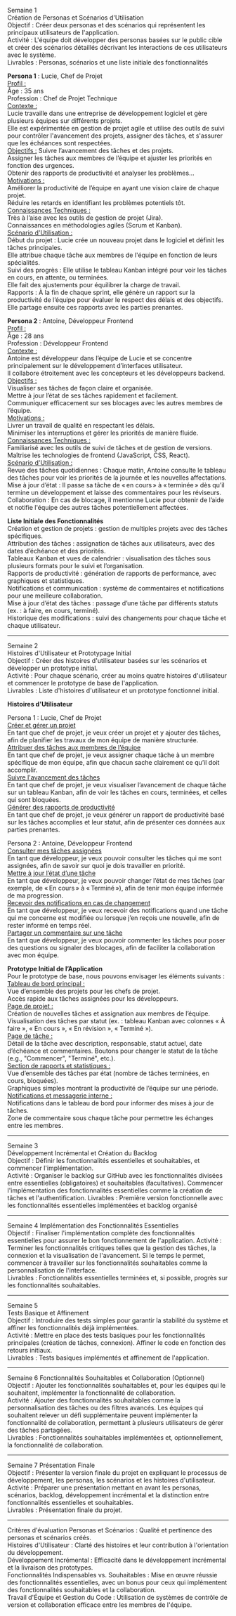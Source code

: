 Semaine 1  
Création de Personas et Scénarios d'Utilisation  
Objectif : Créer deux personas et des scénarios qui représentent les principaux utilisateurs de l'application.  
Activité : L'équipe doit développer des personas basées sur le public cible et créer des scénarios détaillés décrivant les interactions de ces utilisateurs avec le système.  
Livrables : Personas, scénarios et une liste initiale des fonctionnalités  

**Persona 1** : Lucie, Chef de Projet  
<ins>Profil :</ins>   
  Âge : 35 ans  
  Profession : Chef de Projet Technique  
<ins>Contexte :</ins>   
  Lucie travaille dans une entreprise de développement logiciel et gère plusieurs équipes sur différents projets.   
  Elle est expérimentée en gestion de projet agile et utilise des outils de suivi pour contrôler l'avancement des projets, assigner des tâches, et s'assurer que les échéances sont respectées.  
<ins>Objectifs :</ins> 
  Suivre l’avancement des tâches et des projets.  
  Assigner les tâches aux membres de l’équipe et ajuster les priorités en fonction des urgences.  
  Obtenir des rapports de productivité et analyser les problèmes...    
<ins>Motivations :</ins>  
  Améliorer la productivité de l’équipe en ayant une vision claire de chaque projet.  
  Réduire les retards en identifiant les problèmes potentiels tôt.  
<ins>Connaissances Techniques :</ins>  
  Très à l’aise avec les outils de gestion de projet (Jira).  
  Connaissances en méthodologies agiles (Scrum et Kanban).  
<ins>Scénario d'Utilisation :</ins>  
  Début du projet : Lucie crée un nouveau projet dans le logiciel et définit les tâches principales.   
                    Elle attribue chaque tâche aux membres de l'équipe en fonction de leurs spécialités.  
  Suivi des progrès : Elle utilise le tableau Kanban intégré pour voir les tâches en cours, en attente, ou terminées.   
                      Elle fait des ajustements pour équilibrer la charge de travail.  
  Rapports : À la fin de chaque sprint, elle génère un rapport sur la productivité de l’équipe pour évaluer le respect des délais et des objectifs.   
             Elle partage ensuite ces rapports avec les parties prenantes.  

**Persona 2** : Antoine, Développeur Frontend  
<ins>Profil :</ins>   
  Âge : 28 ans  
  Profession : Développeur Frontend  
<ins>Contexte :</ins>   
  Antoine est développeur dans l’équipe de Lucie et se concentre principalement sur le développement d’interfaces utilisateur.  
  Il collabore étroitement avec les concepteurs et les développeurs backend.  
<ins>Objectifs :</ins>  
  Visualiser ses tâches de façon claire et organisée.  
  Mettre à jour l’état de ses tâches rapidement et facilement.  
  Communiquer efficacement sur ses blocages avec les autres membres de l’équipe.  
<ins>Motivations :</ins>  
  Livrer un travail de qualité en respectant les délais.  
  Minimiser les interruptions et gérer les priorités de manière fluide.  
<ins>Connaissances Techniques :</ins>  
  Familiarisé avec les outils de suivi de tâches et de gestion de versions.  
  Maîtrise les technologies de frontend (JavaScript, CSS, React).  
<ins>Scénario d'Utilisation :</ins>  
  Revue des tâches quotidiennes : Chaque matin, Antoine consulte le tableau des tâches pour voir les priorités de la journée et les nouvelles affectations.  
  Mise à jour d’état : Il passe sa tâche de « en cours » à « terminée » dès qu’il termine un développement et laisse des commentaires pour les réviseurs.  
  Collaboration : En cas de blocage, il mentionne Lucie pour obtenir de l’aide et notifie l'équipe des autres tâches potentiellement affectées.  


**Liste Initiale des Fonctionnalités**  
Création et gestion de projets : gestion de multiples projets avec des tâches spécifiques.  
Attribution des tâches : assignation de tâches aux utilisateurs, avec des dates d’échéance et des priorités.  
Tableaux Kanban et vues de calendrier : visualisation des tâches sous plusieurs formats pour le suivi et l’organisation.  
Rapports de productivité : génération de rapports de performance, avec graphiques et statistiques.  
Notifications et communication : système de commentaires et notifications pour une meilleure collaboration.  
Mise à jour d’état des tâches : passage d’une tâche par différents statuts (ex. : à faire, en cours, terminé).  
Historique des modifications : suivi des changements pour chaque tâche et chaque utilisateur.  


----------
Semaine 2   
Histoires d'Utilisateur et Prototypage Initial  
Objectif : Créer des histoires d'utilisateur basées sur les scénarios et développer un prototype initial.  
Activité : Pour chaque scénario, créer au moins quatre histoires d'utilisateur et commencer le prototype de base de l'application.  
Livrables : Liste d'histoires d'utilisateur et un prototype fonctionnel initial.  

**Histoires d'Utilisateur**     
  
Persona 1 : Lucie, Chef de Projet  
<ins>Créer et gérer un projet</ins>    
En tant que chef de projet, je veux créer un projet et y ajouter des tâches, afin de planifier les travaux de mon équipe de manière structurée.  
<ins>Attribuer des tâches aux membres de l’équipe</ins>     
En tant que chef de projet, je veux assigner chaque tâche à un membre spécifique de mon équipe, afin que chacun sache clairement ce qu’il doit accomplir.  
<ins>Suivre l'avancement des tâches</ins>     
En tant que chef de projet, je veux visualiser l’avancement de chaque tâche sur un tableau Kanban, afin de voir les tâches en cours, terminées, et celles qui sont bloquées.  
<ins>Générer des rapports de productivité</ins>     
En tant que chef de projet, je veux générer un rapport de productivité basé sur les tâches accomplies et leur statut, afin de présenter ces données aux parties prenantes.  

Persona 2 : Antoine, Développeur Frontend  
<ins>Consulter mes tâches assignées</ins>     
En tant que développeur, je veux pouvoir consulter les tâches qui me sont assignées, afin de savoir sur quoi je dois travailler en priorité.  
<ins>Mettre à jour l’état d’une tâche</ins>     
En tant que développeur, je veux pouvoir changer l’état de mes tâches (par exemple, de « En cours » à « Terminé »), afin de tenir mon équipe informée de ma progression.  
<ins>Recevoir des notifications en cas de changement</ins>     
En tant que développeur, je veux recevoir des notifications quand une tâche qui me concerne est modifiée ou lorsque j’en reçois une nouvelle, afin de rester informé en temps réel.  
<ins>Partager un commentaire sur une tâche</ins>     
En tant que développeur, je veux pouvoir commenter les tâches pour poser des questions ou signaler des blocages, afin de faciliter la collaboration avec mon équipe.  


**Prototype Initial de l’Application**    
Pour le prototype de base, nous pouvons envisager les éléments suivants :  
<ins>Tableau de bord principal :</ins>  
  Vue d’ensemble des projets pour les chefs de projet.  
  Accès rapide aux tâches assignées pour les développeurs.  
<ins>Page de projet :</ins>  
  Création de nouvelles tâches et assignation aux membres de l’équipe.  
  Visualisation des tâches par statut (ex. : tableau Kanban avec colonnes « À faire », « En cours », « En révision », « Terminé »).  
<ins>Page de tâche :</ins>  
  Détail de la tâche avec description, responsable, statut actuel, date d’échéance et commentaires. 
  Boutons pour changer le statut de la tâche (e.g., "Commencer", "Terminé", etc.).  
<ins>Section de rapports et statistiques :</ins>  
  Vue d’ensemble des tâches par état (nombre de tâches terminées, en cours, bloquées).  
  Graphiques simples montrant la productivité de l’équipe sur une période.  
<ins>Notifications et messagerie interne :</ins>  
  Notifications dans le tableau de bord pour informer des mises à jour de tâches.  
  Zone de commentaire sous chaque tâche pour permettre les échanges entre les membres.  

----------
Semaine 3  
Développement Incrémental et Création du Backlog  
Objectif : Définir les fonctionnalités essentielles et souhaitables, et commencer l'implémentation.  
Activité : Organiser le backlog sur GitHub avec les fonctionnalités divisées entre essentielles (obligatoires) et souhaitables (facultatives). 
Commencer l'implémentation des fonctionnalités essentielles comme la création de tâches et l'authentification.
Livrables : Première version fonctionnelle avec les fonctionnalités essentielles implémentées et backlog organisé  

----------

Semaine 4
Implémentation des Fonctionnalités Essentielles  
Objectif : Finaliser l'implémentation complète des fonctionnalités essentielles pour assurer le bon fonctionnement de l'application. 
Activité : Terminer les fonctionnalités critiques telles que la gestion des tâches, la connexion et la visualisation de l'avancement. Si le temps le permet, commencer à travailler sur les fonctionnalités souhaitables comme la personnalisation de l'interface.  
Livrables : Fonctionnalités essentielles terminées et, si possible, progrès sur les fonctionnalités souhaitables.   


----------
Semaine 5   
Tests Basique et Affinement  
Objectif : Introduire des tests simples pour garantir la stabilité du système et affiner les fonctionnalités déjà implémentées.  
Activité : Mettre en place des tests basiques pour les fonctionnalités principales (création de tâches, connexion). Affiner le code en fonction des retours initiaux.  
Livrables : Tests basiques implémentés et affinement de l'application.  

----------
Semaine 6 
Fonctionnalités Souhaitables et Collaboration (Optionnel)  
Objectif : Ajouter les fonctionnalités souhaitables et, pour les équipes qui le souhaitent, implémenter la fonctionnalité de collaboration.  
Activité : Ajouter des fonctionnalités souhaitables comme la personnalisation des tâches ou des filtres avancés. Les équipes qui souhaitent relever un défi supplémentaire peuvent implémenter la fonctionnalité de collaboration, permettant à plusieurs utilisateurs de gérer des tâches partagées.  
Livrables : Fonctionnalités souhaitables implémentées et, optionnellement, la fonctionnalité de collaboration.  


----------
Semaine 7 
Présentation Finale  
Objectif : Présenter la version finale du projet en expliquant le processus de développement, les personas, les scénarios et les histoires d'utilisateur.  
Activité : Préparer une présentation mettant en avant les personas, scénarios, backlog, développement incrémental et la distinction entre fonctionnalités essentielles et souhaitables.  
Livrables : Présentation finale du projet.  


----------
Critères d'évaluation
Personas et Scénarios : Qualité et pertinence des personas et scénarios créés.  
Histoires d'Utilisateur : Clarté des histoires et leur contribution à l'orientation du développement.  
Développement Incrémental : Efficacité dans le développement incrémental et la livraison des prototypes.  
Fonctionnalités Indispensables vs. Souhaitables : Mise en œuvre réussie des fonctionnalités essentielles, avec un bonus pour ceux qui implémentent des fonctionnalités souhaitables et la collaboration.  
Travail d'Équipe et Gestion du Code : Utilisation de systèmes de contrôle de version et collaboration efficace entre les membres de l'équipe.  

